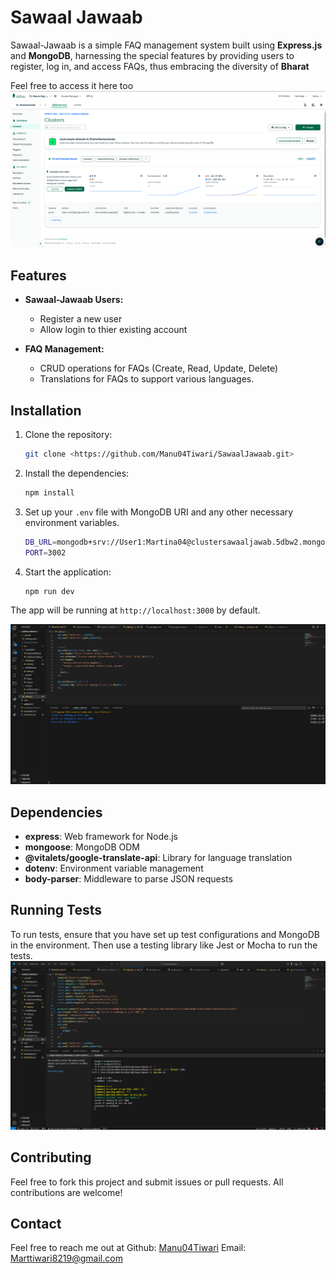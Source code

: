 # Sawaal Jawaab

Sawaal-Jawaab is a simple FAQ management system built using **Express.js** and **MongoDB**, harnessing the special features by providing users to register, log in, and access FAQs, thus embracing the diversity of **Bharat**

Feel free to access it here too 
![Atlas Connection](images\done_success.png)
## Features

- **Sawaal-Jawaab Users:**
  - Register a new user
  - Allow login to thier existing account
  
- **FAQ Management:**
  - CRUD operations for FAQs (Create, Read, Update, Delete)
  - Translations for FAQs to support various languages.

## Installation

1. Clone the repository:
    ```bash
    git clone <https://github.com/Manu04Tiwari/SawaalJawaab.git>
    ```

2. Install the dependencies:
    ```bash
    npm install
    ```

3. Set up your `.env` file with MongoDB URI and any other necessary environment variables.
   ```bash
   DB_URL=mongodb+srv://User1:Martina04@clustersawaaljawab.5dbw2.mongodb.net/?retryWrites=true&w=majority&appName=ClusterSawaalJawab
   PORT=3002
   ```

4. Start the application:
    ```bash
    npm run dev
    ```

The app will be running at `http://localhost:3000` by default.

![Database Connected](images\connected.png)
## Dependencies

- **express**: Web framework for Node.js
- **mongoose**: MongoDB ODM
- **@vitalets/google-translate-api**: Library for language translation
- **dotenv**: Environment variable management
- **body-parser**: Middleware to parse JSON requests

## Running Tests

To run tests, ensure that you have set up test configurations and MongoDB in the environment. Then use a testing library like Jest or Mocha to run the tests.
![Running Successfully](images\running.png)

## Contributing

Feel free to fork this project and submit issues or pull requests. All contributions are welcome!

## Contact
Feel free to reach me out at 
Github: [Manu04Tiwari](https://github.com/Manu04Tiwari)
Email:  [Marttiwari8219@gmail.com](marttiwari8219@gmail.com)